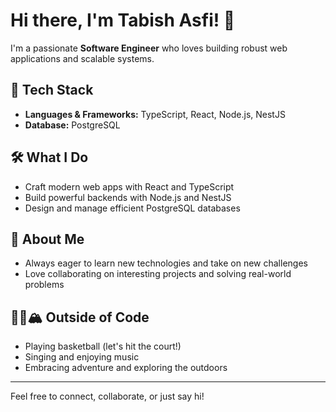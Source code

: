 # Hi there, I'm Tabish Asfi! 👋

I'm a passionate **Software Engineer** who loves building robust web applications and scalable systems.

## 🚀 Tech Stack
- **Languages & Frameworks:** TypeScript, React, Node.js, NestJS
- **Database:** PostgreSQL

## 🛠️ What I Do
- Craft modern web apps with React and TypeScript
- Build powerful backends with Node.js and NestJS
- Design and manage efficient PostgreSQL databases

## 🎯 About Me
- Always eager to learn new technologies and take on new challenges
- Love collaborating on interesting projects and solving real-world problems

## 🏀🎤🏔️ Outside of Code
- Playing basketball (let's hit the court!)
- Singing and enjoying music
- Embracing adventure and exploring the outdoors

---

Feel free to connect, collaborate, or just say hi!
